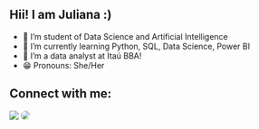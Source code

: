 ## Hii! I am Juliana :)
- 👀 I’m student of Data Science and Artificial Intelligence
- 🌱 I’m currently learning Python, SQL, Data Science, Power BI
- 💼 I’m a data analyst at Itaú BBA!
- 😁 Pronouns: She/Her

## Connect with me:
  <div 
<a href = "mailto:juliana.soares15434@gmail.com"> <img src="https://img.shields.io/badge/-Gmail-%23333?style=for-the-badge&logo=gmail&logoColor=white" target="_blank"></a>
<a href= "https://www.linkedin.com/in/juliana15434" target="_blank"><img src="https://img.shields.io/badge/-LinkedIn-%230077B5?style=for-the-badge&logo=linkedin&logoColor=white" style="border-radius: 30px" target="_blank"></a> 
 </div>
